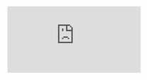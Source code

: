 ![alt text](https://github.com/micherbl/Clustering-French-people-in-Montreal/blob/main/Estimating_clusters_of_French_people_in_Montreal_Presentation.pdf?raw=true)
